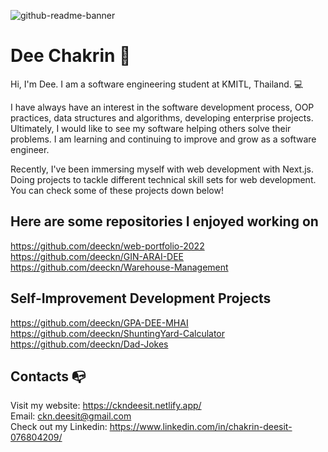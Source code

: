 ![github-readme-banner](https://user-images.githubusercontent.com/40157947/188678362-b565b22e-7604-4978-a22c-807abbc6342c.png)

# Dee Chakrin 👋
Hi, I'm Dee. I am a software engineering student at KMITL, Thailand. 💻

I have always have an interest in the software development process, OOP practices, data structures and algorithms, developing enterprise projects. Ultimately, I would like to see my software helping others solve their problems. I am learning and continuing to improve and grow as a software engineer.

Recently, I've been immersing myself with web development with Next.js. Doing projects to tackle different technical skill sets for web development. You can check some of these projects down below!

## Here are some repositories I enjoyed working on
https://github.com/deeckn/web-portfolio-2022 \
https://github.com/deeckn/GIN-ARAI-DEE \
https://github.com/deeckn/Warehouse-Management

## Self-Improvement Development Projects
https://github.com/deeckn/GPA-DEE-MHAI \
https://github.com/deeckn/ShuntingYard-Calculator \
https://github.com/deeckn/Dad-Jokes

## Contacts 📭
Visit my website: https://ckndeesit.netlify.app/ \
Email: ckn.deesit@gmail.com\
Check out my Linkedin: https://www.linkedin.com/in/chakrin-deesit-076804209/
